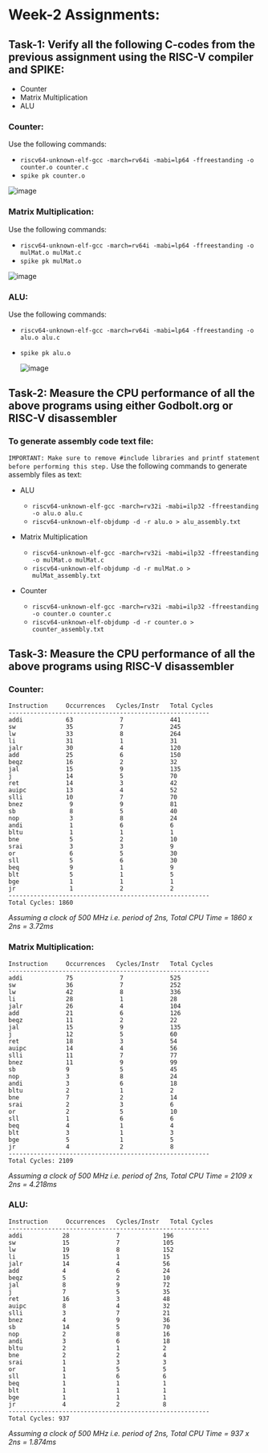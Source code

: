 # Week-2 Assignments:
## Task-1: Verify all the following C-codes from the previous assignment using the RISC-V compiler and SPIKE:
- Counter
- Matrix Multiplication
- ALU
### Counter:
Use the following commands:
- ```riscv64-unknown-elf-gcc -march=rv64i -mabi=lp64 -ffreestanding -o counter.o counter.c```
- ```spike pk counter.o```

![image](https://github.com/xeuke/RISCV-HDP/assets/20591370/2169e029-6482-45b9-9193-abfd17f5d925)

### Matrix Multiplication:
Use the following commands:
- ```riscv64-unknown-elf-gcc -march=rv64i -mabi=lp64 -ffreestanding -o mulMat.o mulMat.c```
- ```spike pk mulMat.o```
  
![image](https://github.com/xeuke/RISCV-HDP/assets/20591370/bc252cfd-7b3f-43a3-98a2-1b36e5241425)

###  ALU:
Use the following commands:
- ```riscv64-unknown-elf-gcc -march=rv64i -mabi=lp64 -ffreestanding -o alu.o alu.c```
- ```spike pk alu.o```
  
  ![image](https://github.com/xeuke/RISCV-HDP/assets/20591370/820aabb9-84ce-451e-8fb8-b3267a47bf1f)

## Task-2: Measure the CPU performance of all the above programs using either Godbolt.org or RISC-V disassembler

###  To generate assembly code text file:
```IMPORTANT: Make sure to remove #include libraries and printf statement before performing this step.```
Use the following commands to generate assembly files as text:
- ALU
  - ```riscv64-unknown-elf-gcc -march=rv32i -mabi=ilp32 -ffreestanding -o alu.o alu.c ```
  - ```riscv64-unknown-elf-objdump -d -r alu.o > alu_assembly.txt```

- Matrix Multiplication
  - ```riscv64-unknown-elf-gcc -march=rv32i -mabi=ilp32 -ffreestanding -o mulMat.o mulMat.c```
  - ```riscv64-unknown-elf-objdump -d -r mulMat.o > mulMat_assembly.txt```

- Counter
  - ```riscv64-unknown-elf-gcc -march=rv32i -mabi=ilp32 -ffreestanding -o counter.o counter.c```
  - ```riscv64-unknown-elf-objdump -d -r counter.o > counter_assembly.txt ```

## Task-3: Measure the CPU performance of all the above programs using RISC-V disassembler

###  Counter:
```
Instruction     Occurrences   Cycles/Instr   Total Cycles
--------------------------------------------------------
addi            63             7             441
sw              35             7             245
lw              33             8             264
li              31             1             31
jalr            30             4             120
add             25             6             150
beqz            16             2             32
jal             15             9             135
j               14             5             70
ret             14             3             42
auipc           13             4             52
slli            10             7             70
bnez             9             9             81
sb               8             5             40
nop              3             8             24
andi             1             6             6
bltu             1             1             1
bne              5             2             10
srai             3             3             9
or               6             5             30
sll              5             6             30
beq              9             1             9
blt              5             1             5
bge              1             1             1
jr               1             2             2
--------------------------------------------------------
Total Cycles: 1860
```
*Assuming a clock of 500 MHz i.e. period of 2ns, Total CPU Time = 1860 x 2ns = 3.72ms*

###  Matrix Multiplication:
```
Instruction     Occurrences   Cycles/Instr   Total Cycles
--------------------------------------------------------
addi            75             7             525
sw              36             7             252
lw              42             8             336
li              28             1             28
jalr            26             4             104
add             21             6             126
beqz            11             2             22
jal             15             9             135
j               12             5             60
ret             18             3             54
auipc           14             4             56
slli            11             7             77
bnez            11             9             99
sb              9              5             45
nop             3              8             24
andi            3              6             18
bltu            2              1             2
bne             7              2             14
srai            2              3             6
or              2              5             10
sll             1              6             6
beq             4              1             4
blt             3              1             3
bge             5              1             5
jr              4              2             8
--------------------------------------------------------
Total Cycles: 2109
```
*Assuming a clock of 500 MHz i.e. period of 2ns, Total CPU Time = 2109 x 2ns = 4.218ms*

###  ALU:
```
Instruction     Occurrences   Cycles/Instr   Total Cycles
--------------------------------------------------------
addi           28             7            196         
sw             15             7            105         
lw             19             8            152         
li             15             1            15          
jalr           14             4            56          
add            4              6            24          
beqz           5              2            10          
jal            8              9            72          
j              7              5            35          
ret            16             3            48          
auipc          8              4            32          
slli           3              7            21          
bnez           4              9            36          
sb             14             5            70          
nop            2              8            16          
andi           3              6            18          
bltu           2              1            2           
bne            2              2            4           
srai           1              3            3           
or             1              5            5           
sll            1              6            6           
beq            1              1            1           
blt            1              1            1           
bge            1              1            1           
jr             4              2            8           
--------------------------------------------------------
Total Cycles: 937
```

*Assuming a clock of 500 MHz i.e. period of 2ns, Total CPU Time = 937 x 2ns = 1.874ms*
